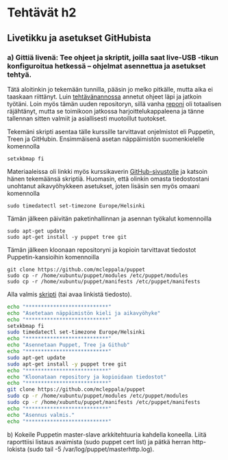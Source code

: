 # Tehtävät h2

## Livetikku ja asetukset GitHubista

### a) Gittiä livenä: Tee ohjeet ja skriptit, joilla saat live-USB -tikun konfiguroitua hetkessä – ohjelmat asennettua ja asetukset tehtyä.

Tätä aloitinkin jo tekemään tunnilla, pääsin jo melko pitkälle, mutta aika ei taaskaan riittänyt. Luin [tehtävänannossa](http://terokarvinen.com/2017/aikataulu-palvelinten-hallinta-ict4tn022-3-5-op-uusi-ops-loppusyksy-2017-p5#comment-23251) annetut ohjeet läpi ja jatkoin työtäni. Loin myös tämän uuden repositoryn, sillä vanha [reponi](https://github.com/mcleppala/puppetconf) oli totaalisen räjähtänyt, mutta se toimikoon jatkossa harjoittelukappaleena ja tänne tallennan sitten valmiit ja asiallisesti muotoillut tuotokset. 

Tekemäni skripti asentaa tälle kurssille tarvittavat onjelmistot eli Puppetin, Treen ja GitHubin. Ensimmäisenä asetan näppäimistön suomenkielelle komennolla

```
setxkbmap fi
```

Materiaaleissa oli linkki myös kurssikaverin [GitHub-sivustolle](https://github.com/poponappi/essential-tools/blob/master/essentialtools.sh) ja katsoin hänen tekemäänsä skriptiä. Huomasin, että olinkin omasta tiedostostani unohtanut aikavyöhykkeen asetukset, joten lisäsin sen myös omaani komennolla

```
sudo timedatectl set-timezone Europe/Helsinki
```
Tämän jälkeen päivitän paketinhallinnan ja asennan työkalut komennoilla

```
sudo apt-get update
sudo apt-get install -y puppet tree git
```
Tämän jälkeen kloonaan repositoryni ja kopioin tarvittavat tiedostot Puppetin-kansioihin komennoilla

```
git clone https://github.com/mcleppala/puppet
sudo cp -r /home/xubuntu/puppet/modules /etc/puppet/modules
sudo cp -r /home/xubuntu/puppet/manifests /etc/puppet/manifests
```

Alla valmis [skripti](https://github.com/mcleppala/puppet/blob/master/asennus.sh) (tai avaa linkistä tiedosto). 

```bash
echo "***************************"
echo "Asetetaan näppäimistön kieli ja aikavyöhyke"
echo "***************************"
setxkbmap fi
sudo timedatectl set-timezone Europe/Helsinki
echo "***************************"
echo "Asennetaan Puppet, Tree ja Github"
echo "***************************"
sudo apt-get update
sudo apt-get install -y puppet tree git
echo "***************************"
echo "Kloonataan repository ja kopioidaan tiedostot"
echo "***************************"
git clone https://github.com/mcleppala/puppet
sudo cp -r /home/xubuntu/puppet/modules /etc/puppet/modules
sudo cp -r /home/xubuntu/puppet/manifests /etc/puppet/manifests
echo "***************************"
echo "Asennus valmis."
echo "***************************"

```

b) Kokeile Puppetin master-slave arkkitehtuuria kahdella koneella. Liitä raporttiisi listaus avaimista (sudo puppet cert list) ja pätkä herran http-lokista (sudo tail -5 /var/log/puppet/masterhttp.log).

